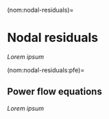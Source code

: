 (nom:nodal-residuals)=
# Nodal residuals

*Lorem ipsum*

(nom:nodal-residuals:pfe)=
## Power flow equations

*Lorem ipsum*
